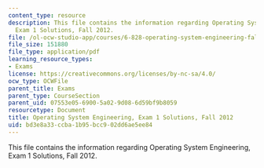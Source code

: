 ```yaml
---
content_type: resource
description: This file contains the information regarding Operating System Engineering,
  Exam 1 Solutions, Fall 2012.
file: /ol-ocw-studio-app/courses/6-828-operating-system-engineering-fall-2012/bd3e8a33ccba1b95bcc902dd6ae5ee84_MIT6_828F12_q12_sol.pdf
file_size: 151880
file_type: application/pdf
learning_resource_types:
- Exams
license: https://creativecommons.org/licenses/by-nc-sa/4.0/
ocw_type: OCWFile
parent_title: Exams
parent_type: CourseSection
parent_uid: 07553e05-6900-5a02-9d08-6d59bf9b8059
resourcetype: Document
title: Operating System Engineering, Exam 1 Solutions, Fall 2012
uid: bd3e8a33-ccba-1b95-bcc9-02dd6ae5ee84
---
```

This file contains the information regarding Operating System Engineering, Exam 1 Solutions, Fall 2012.